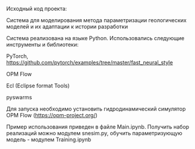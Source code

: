 Исходный код проекта:

Система для моделирования метода параметризации геологических моделей и их адаптации к истории разработки

Система реализована на языке Python. Использовались следующие инструменты и библиотеки:

PyTorch, https://github.com/pytorch/examples/tree/master/fast_neural_style

OPM Flow

Ecl (Eclipse format Tools)

pyswarms

Для запуска необходимо установить гидродинамический симулятор OPM Flow (https://opm-project.org/)

Пример использования приведен в файле Main.ipynb. Получить набор реализаций можно модулем snesim.py, обучить параметризующую модель - модулем Training.ipynb
